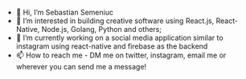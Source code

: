 - 👋 Hi, I’m Sebastian Semeniuc
- 👀 I’m interested in building creative software using React.js, React-Native, Node.js, Golang, Python and others;
- 🌱 I’m currently working on a social media application similar to instagram using react-native and firebase as the backend
- 📫 How to reach me - DM me on twitter, instagram, email me or wherever you can send me a message!

<!---
sebi75/sebi75 is a ✨ special ✨ repository because its `README.md` (this file) appears on your GitHub profile.
You can click the Preview link to take a look at your changes.
--->
